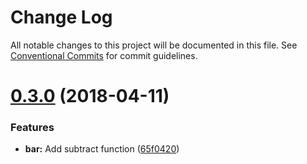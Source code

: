# Change Log

All notable changes to this project will be documented in this file.
See [Conventional Commits](https://conventionalcommits.org) for commit guidelines.

<a name="0.3.0"></a>
# [0.3.0](https://github.com/arclamp/lerna-tutorial2/compare/v0.2.0...v0.3.0) (2018-04-11)


### Features

* **bar:** Add subtract function ([65f0420](https://github.com/arclamp/lerna-tutorial2/commit/65f0420))
